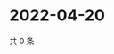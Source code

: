# 2022-04-20

共 0 条

<!-- BEGIN WEIBO -->
<!-- 最后更新时间 Wed Apr 20 2022 13:26:11 GMT+0800 (China Standard Time) -->

<!-- END WEIBO -->
